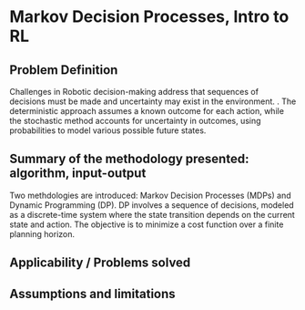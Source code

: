 # Markov Decision Processes, Intro to RL
## Problem Definition
Challenges in Robotic decision-making address that sequences of decisions must be made and uncertainty may exist in the environment. . The deterministic approach assumes a known outcome for each action, while the stochastic method accounts for uncertainty in outcomes, using probabilities to model various possible future states​​.

## Summary of the methodology presented: algorithm, input-output
Two methdologies are introduced: Markov Decision Processes (MDPs) and Dynamic Programming (DP). DP involves a sequence of decisions, modeled as a discrete-time system where the state transition depends on the current state and action. The objective is to minimize a cost function over a finite planning horizon. 

## Applicability / Problems solved

## Assumptions and limitations

